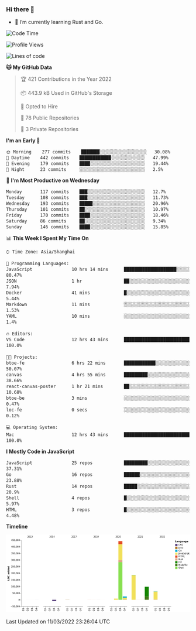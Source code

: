 ### Hi there 👋

- 🌱 I’m currently learning Rust and Go.

<!--START_SECTION:waka-->
![Code Time](http://img.shields.io/badge/Code%20Time-298%20hrs%204%20mins-blue)

![Profile Views](http://img.shields.io/badge/Profile%20Views-0-blue)

![Lines of code](https://img.shields.io/badge/From%20Hello%20World%20I%27ve%20Written-823%20Thousand%20lines%20of%20code-blue)

**🐱 My GitHub Data** 

> 🏆 421 Contributions in the Year 2022
 > 
> 📦 443.9 kB Used in GitHub's Storage 
 > 
> 💼 Opted to Hire
 > 
> 📜 78 Public Repositories 
 > 
> 🔑 3 Private Repositories  
 > 
**I'm an Early 🐤** 

```text
🌞 Morning    277 commits    ███████░░░░░░░░░░░░░░░░░░   30.08% 
🌆 Daytime    442 commits    ████████████░░░░░░░░░░░░░   47.99% 
🌃 Evening    179 commits    ████░░░░░░░░░░░░░░░░░░░░░   19.44% 
🌙 Night      23 commits     ░░░░░░░░░░░░░░░░░░░░░░░░░   2.5%

```
📅 **I'm Most Productive on Wednesday** 

```text
Monday       117 commits    ███░░░░░░░░░░░░░░░░░░░░░░   12.7% 
Tuesday      108 commits    ███░░░░░░░░░░░░░░░░░░░░░░   11.73% 
Wednesday    193 commits    █████░░░░░░░░░░░░░░░░░░░░   20.96% 
Thursday     101 commits    ██░░░░░░░░░░░░░░░░░░░░░░░   10.97% 
Friday       170 commits    ████░░░░░░░░░░░░░░░░░░░░░   18.46% 
Saturday     86 commits     ██░░░░░░░░░░░░░░░░░░░░░░░   9.34% 
Sunday       146 commits    ████░░░░░░░░░░░░░░░░░░░░░   15.85%

```


📊 **This Week I Spent My Time On** 

```text
⌚︎ Time Zone: Asia/Shanghai

💬 Programming Languages: 
JavaScript               10 hrs 14 mins      ████████████████████░░░░░   80.47% 
JSON                     1 hr                ██░░░░░░░░░░░░░░░░░░░░░░░   7.94% 
Docker                   41 mins             █░░░░░░░░░░░░░░░░░░░░░░░░   5.44% 
Markdown                 11 mins             ░░░░░░░░░░░░░░░░░░░░░░░░░   1.53% 
YAML                     10 mins             ░░░░░░░░░░░░░░░░░░░░░░░░░   1.4%

🔥 Editors: 
VS Code                  12 hrs 43 mins      █████████████████████████   100.0%

🐱‍💻 Projects: 
btoe-fe                  6 hrs 22 mins       ████████████░░░░░░░░░░░░░   50.07% 
canvas                   4 hrs 55 mins       █████████░░░░░░░░░░░░░░░░   38.66% 
react-canvas-poster      1 hr 21 mins        ██░░░░░░░░░░░░░░░░░░░░░░░   10.68% 
btoe-be                  3 mins              ░░░░░░░░░░░░░░░░░░░░░░░░░   0.47% 
loc-fe                   0 secs              ░░░░░░░░░░░░░░░░░░░░░░░░░   0.12%

💻 Operating System: 
Mac                      12 hrs 43 mins      █████████████████████████   100.0%

```

**I Mostly Code in JavaScript** 

```text
JavaScript               25 repos            █████████░░░░░░░░░░░░░░░░   37.31% 
Go                       16 repos            ██████░░░░░░░░░░░░░░░░░░░   23.88% 
Rust                     14 repos            █████░░░░░░░░░░░░░░░░░░░░   20.9% 
Shell                    4 repos             █░░░░░░░░░░░░░░░░░░░░░░░░   5.97% 
HTML                     3 repos             █░░░░░░░░░░░░░░░░░░░░░░░░   4.48%

```


**Timeline**

![Chart not found](https://raw.githubusercontent.com/elton/elton/main/charts/bar_graph.png) 


 Last Updated on 11/03/2022 23:26:04 UTC
<!--END_SECTION:waka-->

<!--
**elton/elton** is a ✨ _special_ ✨ repository because its `README.md` (this file) appears on your GitHub profile.

Here are some ideas to get you started:

- 🔭 I’m currently working on ...
- 🌱 I’m currently learning ...
- 👯 I’m looking to collaborate on ...
- 🤔 I’m looking for help with ...
- 💬 Ask me about ...
- 📫 How to reach me: ...
- 😄 Pronouns: ...
- ⚡ Fun fact: ...
-->
